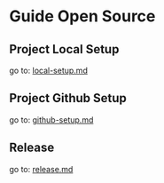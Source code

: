 # Guide Open Source

[1]: /local-setup.md
[2]: /github-setup.md
[3]: /release.md

## Project Local Setup

go to: [local-setup.md][1]

## Project Github Setup

go to: [github-setup.md][2]

## Release

go to: [release.md][3]